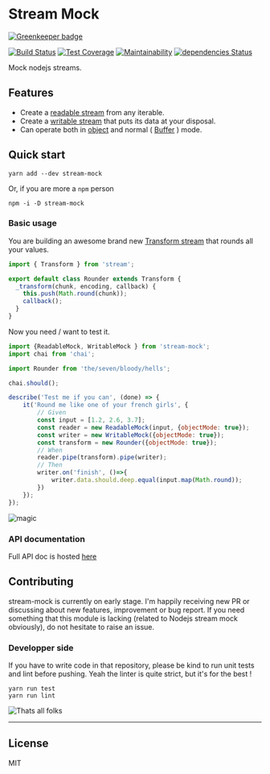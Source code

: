 # Stream Mock

[![Greenkeeper badge](https://badges.greenkeeper.io/BastienAr/stream-mock.svg)](https://greenkeeper.io/)

[![Build Status](https://travis-ci.org/BastienAr/stream-mock.svg?branch=master)](https://travis-ci.org/BastienAr/stream-mock)
[![Test Coverage](https://api.codeclimate.com/v1/badges/a2f2d69c643398bef333/test_coverage)](https://codeclimate.com/github/BastienAr/stream-mock/test_coverage)
[![Maintainability](https://api.codeclimate.com/v1/badges/a2f2d69c643398bef333/maintainability)](https://codeclimate.com/github/BastienAr/stream-mock/maintainability)
[![dependencies Status](https://david-dm.org/BastienAr/stream-mock/status.svg)](https://david-dm.org/BastienAr/stream-mock)

Mock nodejs streams.

## Features

- Create a
  [readable stream](https://nodejs.org/api/stream.html#stream_readable_streams)
  from any iterable.
- Create a
  [writable stream](https://nodejs.org/api/stream.html#stream_writable_streams)
  that puts its data at your disposal.
- Can operate both in
  [object](https://nodejs.org/api/stream.html#stream_object_mode) and normal
  ( [Buffer](https://nodejs.org/api/buffer.html#buffer_buf_length) ) mode.

## Quick start

```shell
yarn add --dev stream-mock
```

Or, if you are more a `npm` person

```shell
npm -i -D stream-mock
```

### Basic usage

You are building an awesome brand new [Transform stream](https://nodejs.org/api/stream.html#stream_duplex_and_transform_streams) that rounds all your values.

```javascript
import { Transform } from 'stream';

export default class Rounder extends Transform {
  _transform(chunk, encoding, callback) {
    this.push(Math.round(chunk));
    callback();
  }
}
```

Now you need / want to test it.

```javascript
import {ReadableMock, WritableMock } from 'stream-mock';
import chai from 'chai';

import Rounder from 'the/seven/bloody/hells';

chai.should();

describe('Test me if you can', (done) => {
    it('Round me like one of your french girls', {
        // Given
        const input = [1.2, 2.6, 3.7];
        const reader = new ReadableMock(input, {objectMode: true});
        const writer = new WritableMock({objectMode: true});
        const transform = new Rounder({objectMode: true});
        // When
        reader.pipe(transform).pipe(writer);
        // Then
        writer.on('finish', ()=>{
            writer.data.should.deep.equal(input.map(Math.round));
        })
    });
});
```

![magic](https://media.giphy.com/media/12NUbkX6p4xOO4/giphy.gif)

### API documentation

Full API doc is hosted [here](https://bastienar.github.io/stream-mock/)

## Contributing

stream-mock is currently on early stage.
I'm happily receiving new PR or discussing about new features,
improvement or bug report.
If you need something that this module is lacking
(related to Nodejs stream mock obviously), do not hesitate to raise an issue.

### Developper side

If you have to write code in that repository,
please be kind to run unit tests and lint before pushing.
Yeah the linter is quite strict, but it's for the best !

```shell
yarn run test
yarn run lint
```

![Thats all folks](https://media.giphy.com/media/lD76yTC5zxZPG/giphy.gif)

----------------

## License

MIT